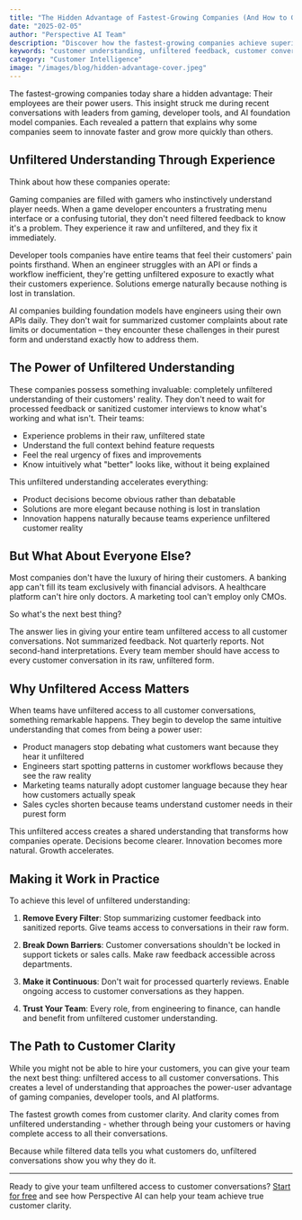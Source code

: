 ```yaml
---
title: "The Hidden Advantage of Fastest-Growing Companies (And How to Get It)"
date: "2025-02-05"
author: "Perspective AI Team"
description: "Discover how the fastest-growing companies achieve superior customer understanding through unfiltered access to customer conversations, and learn how to implement this advantage in your organization."
keywords: "customer understanding, unfiltered feedback, customer conversations, customer insight, product development, customer clarity, growth strategy"
category: "Customer Intelligence"
image: "/images/blog/hidden-advantage-cover.jpeg"
---
```


The fastest-growing companies today share a hidden advantage: Their employees are their power users. This insight struck me during recent conversations with leaders from gaming, developer tools, and AI foundation model companies. Each revealed a pattern that explains why some companies seem to innovate faster and grow more quickly than others.

## Unfiltered Understanding Through Experience

Think about how these companies operate:

Gaming companies are filled with gamers who instinctively understand player needs. When a game developer encounters a frustrating menu interface or a confusing tutorial, they don't need filtered feedback to know it's a problem. They experience it raw and unfiltered, and they fix it immediately.

Developer tools companies have entire teams that feel their customers' pain points firsthand. When an engineer struggles with an API or finds a workflow inefficient, they're getting unfiltered exposure to exactly what their customers experience. Solutions emerge naturally because nothing is lost in translation.

AI companies building foundation models have engineers using their own APIs daily. They don't wait for summarized customer complaints about rate limits or documentation – they encounter these challenges in their purest form and understand exactly how to address them.

## The Power of Unfiltered Understanding

These companies possess something invaluable: completely unfiltered understanding of their customers' reality. They don't need to wait for processed feedback or sanitized customer interviews to know what's working and what isn't. Their teams:

- Experience problems in their raw, unfiltered state
- Understand the full context behind feature requests
- Feel the real urgency of fixes and improvements
- Know intuitively what "better" looks like, without it being explained

This unfiltered understanding accelerates everything:
- Product decisions become obvious rather than debatable
- Solutions are more elegant because nothing is lost in translation
- Innovation happens naturally because teams experience unfiltered customer reality

## But What About Everyone Else?

Most companies don't have the luxury of hiring their customers. A banking app can't fill its team exclusively with financial advisors. A healthcare platform can't hire only doctors. A marketing tool can't employ only CMOs.

So what's the next best thing?

The answer lies in giving your entire team unfiltered access to all customer conversations. Not summarized feedback. Not quarterly reports. Not second-hand interpretations. Every team member should have access to every customer conversation in its raw, unfiltered form.

## Why Unfiltered Access Matters

When teams have unfiltered access to all customer conversations, something remarkable happens. They begin to develop the same intuitive understanding that comes from being a power user:

- Product managers stop debating what customers want because they hear it unfiltered
- Engineers start spotting patterns in customer workflows because they see the raw reality
- Marketing teams naturally adopt customer language because they hear how customers actually speak
- Sales cycles shorten because teams understand customer needs in their purest form

This unfiltered access creates a shared understanding that transforms how companies operate. Decisions become clearer. Innovation becomes more natural. Growth accelerates.

## Making it Work in Practice

To achieve this level of unfiltered understanding:

1. **Remove Every Filter**: Stop summarizing customer feedback into sanitized reports. Give teams access to conversations in their raw form.

2. **Break Down Barriers**: Customer conversations shouldn't be locked in support tickets or sales calls. Make raw feedback accessible across departments.

3. **Make it Continuous**: Don't wait for processed quarterly reviews. Enable ongoing access to customer conversations as they happen.

4. **Trust Your Team**: Every role, from engineering to finance, can handle and benefit from unfiltered customer understanding.

## The Path to Customer Clarity

While you might not be able to hire your customers, you can give your team the next best thing: unfiltered access to all customer conversations. This creates a level of understanding that approaches the power-user advantage of gaming companies, developer tools, and AI platforms.

The fastest growth comes from customer clarity. And clarity comes from unfiltered understanding - whether through being your customers or having complete access to all their conversations.

Because while filtered data tells you what customers do, unfiltered conversations show you why they do it.

---

Ready to give your team unfiltered access to customer conversations? [Start for free](https://getperspective.ai/signup) and see how Perspective AI can help your team achieve true customer clarity.
